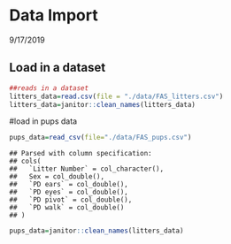 Data Import
================
9/17/2019

## Load in a dataset

``` r
##reads in a dataset
litters_data=read.csv(file = "./data/FAS_litters.csv")
litters_data=janitor::clean_names(litters_data)
```

\#load in pups data

``` r
pups_data=read_csv(file="./data/FAS_pups.csv")
```

    ## Parsed with column specification:
    ## cols(
    ##   `Litter Number` = col_character(),
    ##   Sex = col_double(),
    ##   `PD ears` = col_double(),
    ##   `PD eyes` = col_double(),
    ##   `PD pivot` = col_double(),
    ##   `PD walk` = col_double()
    ## )

``` r
pups_data=janitor::clean_names(litters_data)
```

